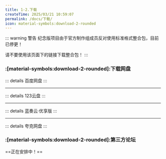 ```yaml
---
title: 1-2.下载
createTime: 2025/03/21 10:59:07
permalink: /docs/下载/
icon: material-symbols:download-2-rounded
---
```

::: warning 警告
纪念版项目由于官方制作组成员反对使用标准格式整合包，目前已停更！

请不要使用该页面下的链接下载整合包！
:::

### :[material-symbols:download-2-rounded]:下载网盘

::: details 百度网盘
<LinkCard icon="material-symbols:cloud-download-outline-rounded" title="戳我跳转 | 密码0522" href="https://pan.baidu.com/s/1iRtA4dKu1mps3Qc86gfA9A" />
:::

---

::: details 123云盘
<LinkCard icon="material-symbols:cloud-download-outline-rounded" title="戳我跳转 | 密码0323" href="https://www.123912.com/s/0eOejv-iyIVv" />
:::

---

::: details 蓝奏云·优享版
<LinkCard icon="material-symbols:cloud-download-outline-rounded" title="戳我跳转 | 密码0323" href="https://www.ilanzou.com/s/ezW0DCXy" />
:::

---

::: details 夸克网盘
<LinkCard icon="material-symbols:cloud-download-outline-rounded" title="戳我跳转 | 密码7st9" href="https://pan.quark.cn/s/c716cd113930" />
:::

### :[material-symbols:download-2-rounded]:第三方论坛

==正在安排中！==